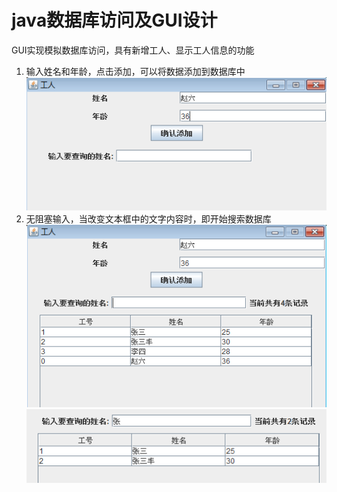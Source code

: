 # java数据库访问及GUI设计

GUI实现模拟数据库访问，具有新增工人、显示工人信息的功能

1. 输入姓名和年龄，点击添加，可以将数据添加到数据库中
![](https://github.com/gydjsz/TestProgram/blob/master/pircure/DataLink/1.png?raw=true)
2. 无阻塞输入，当改变文本框中的文字内容时，即开始搜索数据库
![](https://github.com/gydjsz/TestProgram/blob/master/pircure/DataLink/2.png?raw=true)
![](https://github.com/gydjsz/TestProgram/blob/master/pircure/DataLink/3.png?raw=true)

